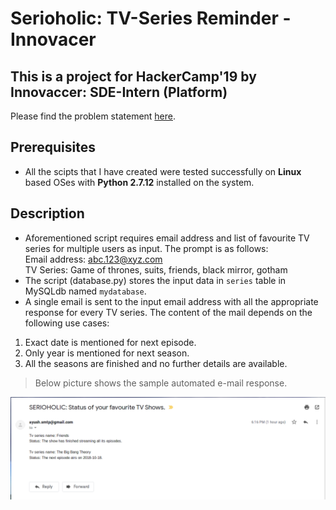# Serioholic: TV-Series Reminder -Innovacer

## This is a project for HackerCamp'19 by Innovaccer: SDE-Intern (Platform)
Please find the problem statement [here](https://www.innovaccer.com/media/hackercamp/SDE-Intern-Assignment.pdf).

## Prerequisites
* All the scipts that I have created were tested successfully on **Linux** based OSes with **Python 2.7.12** installed on the system.

## Description
* Aforementioned script requires email address and list of favourite TV series for multiple users as input. The prompt is as follows: <br />
Email address: abc.123@xyz.com <br />
TV Series: Game of thrones, suits, friends, black mirror, gotham <br />
* The script (database.py) stores the input data in `series` table in MySQLdb named `mydatabase`. <br />
* A single email is sent to the input email address with all the
appropriate response for every TV series. The content of the mail 
depends on the following use cases:
1. Exact date is mentioned for next episode.
2. Only year is mentioned for next season.
3. All the seasons are finished and no further details are available. <br />

> Below picture shows the sample automated e-mail response. <br />
<img src="https://github.com/ayush-vibrant/Serioholic-TV-Series-Reminder-Innovacer/blob/master/Images/email_response.png"  />


